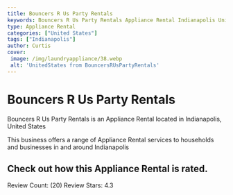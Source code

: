```yaml
---
title: Bouncers R Us Party Rentals
keywords: Bouncers R Us Party Rentals Appliance Rental Indianapolis United States 
type: Appliance Rental 
categories: ["United States"]
tags: ["Indianapolis"]
author: Curtis
cover:
 image: /img/laundryappliance/38.webp
 alt: 'UnitedStates from BouncersRUsPartyRentals'
---
```


# Bouncers R Us Party Rentals
Bouncers R Us Party Rentals is an Appliance Rental located in Indianapolis, United States

This business offers a range of Appliance Rental services to households and businesses in and around Indianapolis

## Check out how this Appliance Rental is rated.
Review Count: (20)
Review Stars: 4.3
